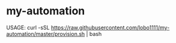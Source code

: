 # my-automation
USAGE: curl -sSL https://raw.githubusercontent.com/lobo1111/my-automation/master/provision.sh | bash
